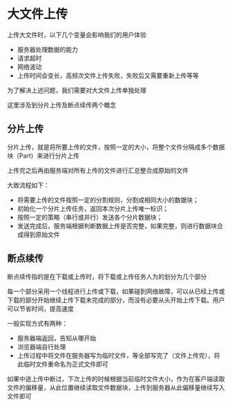 # 大文件上传

上传大文件时，以下几个变量会影响我们的用户体验

+ 服务器处理数据的能力
+ 请求超时
+ 网络波动
+ 上传时间会变长，高频次文件上传失败，失败后又需要重新上传等等

为了解决上述问题，我们需要对大文件上传单独处理

这里涉及到分片上传及断点续传两个概念

## 分片上传

分片上传，就是将所要上传的文件，按照一定的大小，将整个文件分隔成多个数据块（Part）来进行分片上传

上传完之后再由服务端对所有上传的文件进行汇总整合成原始的文件

大致流程如下：

+ 将需要上传的文件按照一定的分割规则，分割成相同大小的数据块；
+ 初始化一个分片上传任务，返回本次分片上传唯一标识；
+ 按照一定的策略（串行或并行）发送各个分片数据块；
+ 发送完成后，服务端根据判断数据上传是否完整，如果完整，则进行数据块合成得到原始文件

## 断点续传

断点续传指的是在下载或上传时，将下载或上传任务人为的划分为几个部分

每一个部分采用一个线程进行上传或下载，如果碰到网络故障，可以从已经上传或下载的部分开始继续上传下载未完成的部分，而没有必要从头开始上传下载。用户可以节省时间，提高速度

一般实现方式有两种：

+ 服务器端返回，告知从哪开始
+ 浏览器端自行处理
+ 上传过程中将文件在服务器写为临时文件，等全部写完了（文件上传完），将此临时文件重命名为正式文件即可

如果中途上传中断过，下次上传的时候根据当前临时文件大小，作为在客户端读取文件的偏移量，从此位置继续读取文件数据块，上传到服务器从此偏移量继续写入文件即可

